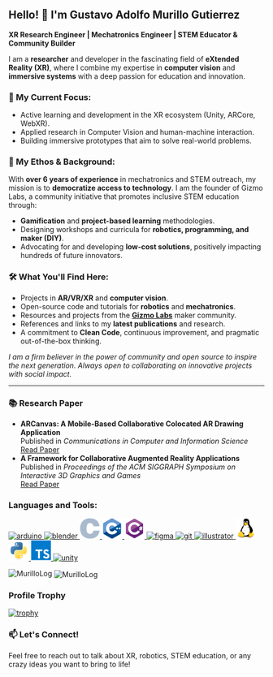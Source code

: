 <!--[![@murillolog's Holopin badges](https://holopin.me/murillolog)](https://holopin.io/@murillolog)

<!-- <img align='right' src='https://octodex.github.com/images/hula_loop_octodex03.gif' width='200'> -->

## Hello! 👋 I'm Gustavo Adolfo Murillo Gutierrez
**XR Research Engineer | Mechatronics Engineer | STEM Educator & Community Builder**

I am a **researcher** and developer in the fascinating field of **eXtended Reality (XR)**, where I combine my expertise in **computer vision** and **immersive systems** with a deep passion for education and innovation.

### 🔬 My Current Focus:
- Active learning and development in the XR ecosystem (Unity, ARCore, WebXR).
- Applied research in Computer Vision and human-machine interaction.
- Building immersive prototypes that aim to solve real-world problems.

### 🤝 My Ethos & Background:
With **over 6 years of experience** in mechatronics and STEM outreach, my mission is to **democratize access to technology**. I am the founder of Gizmo Labs, a community initiative that promotes inclusive STEM education through:

- **Gamification** and **project-based learning** methodologies.
- Designing workshops and curricula for **robotics, programming, and maker (DIY)**.
- Advocating for and developing **low-cost solutions**, positively impacting hundreds of future innovators.

### 🛠️ What You'll Find Here:
- Projects in **AR/VR/XR** and **computer vision**.
- Open-source code and tutorials for **robotics** and **mechatronics**.
- Resources and projects from the **[Gizmo Labs](https://youtube.com/@GizmoMakers)** maker community.
- References and links to my **latest publications** and research.
- A commitment to **Clean Code**, continuous improvement, and pragmatic out-of-the-box thinking.

*I am a firm believer in the power of community and open source to inspire the next generation. Always open to collaborating on innovative projects with social impact.*

---

### 📚 Research Paper
- **ARCanvas: A Mobile-Based Collaborative Colocated AR Drawing Application**  
  Published in *Communications in Computer and Information Science*  
  [Read Paper](https://link.springer.com/chapter/10.1007/978-3-031-97910-1_9)
- **A Framework for Collaborative Augmented Reality Applications**  
  Published in *Proceedings of the ACM SIGGRAPH Symposium on Interactive 3D Graphics and Games*  
  [Read Paper](https://dl.acm.org/doi/abs/10.1145/3722564.3728390)

<!--### 🎤 Speaker & Training
- **Keynote Speaker** at Founder meets AI: Igniting the Next Wave of Innovation with AI by Indigo Telkom Indonesia with Google Developer Groups  
  Topic: *"How to Monetize Data with AI"*  
  [See More](Link)

### 🏅 Certificates
- [Certified Blockchain Architecture](Link)
- [IBM Artificial Intelligence](Link)
- [IBM Blockchain Essentials V2 Certified](Link)
-->


<h3 align="left">Languages and Tools:</h3>
<p align="left"> <a href="https://www.arduino.cc/" target="_blank" rel="noreferrer"> <img src="https://cdn.worldvectorlogo.com/logos/arduino-1.svg" alt="arduino" width="40" height="40"/> </a> <a href="https://www.blender.org/" target="_blank" rel="noreferrer"> <img src="https://download.blender.org/branding/community/blender_community_badge_white.svg" alt="blender" width="40" height="40"/> </a> <a href="https://www.cprogramming.com/" target="_blank" rel="noreferrer"> <img src="https://raw.githubusercontent.com/devicons/devicon/master/icons/c/c-original.svg" alt="c" width="40" height="40"/> </a> <a href="https://www.w3schools.com/cpp/" target="_blank" rel="noreferrer"> <img src="https://raw.githubusercontent.com/devicons/devicon/master/icons/cplusplus/cplusplus-original.svg" alt="cplusplus" width="40" height="40"/> </a> <a href="https://www.w3schools.com/cs/" target="_blank" rel="noreferrer"> <img src="https://raw.githubusercontent.com/devicons/devicon/master/icons/csharp/csharp-original.svg" alt="csharp" width="40" height="40"/> </a> <a href="https://www.figma.com/" target="_blank" rel="noreferrer"> <img src="https://www.vectorlogo.zone/logos/figma/figma-icon.svg" alt="figma" width="40" height="40"/> </a> <a href="https://git-scm.com/" target="_blank" rel="noreferrer"> <img src="https://www.vectorlogo.zone/logos/git-scm/git-scm-icon.svg" alt="git" width="40" height="40"/> </a> <a href="https://www.adobe.com/in/products/illustrator.html" target="_blank" rel="noreferrer"> <img src="https://www.vectorlogo.zone/logos/adobe_illustrator/adobe_illustrator-icon.svg" alt="illustrator" width="40" height="40"/> </a> <a href="https://www.linux.org/" target="_blank" rel="noreferrer"> <img src="https://raw.githubusercontent.com/devicons/devicon/master/icons/linux/linux-original.svg" alt="linux" width="40" height="40"/> </a> <a href="https://www.python.org" target="_blank" rel="noreferrer"> <img src="https://raw.githubusercontent.com/devicons/devicon/master/icons/python/python-original.svg" alt="python" width="40" height="40"/> </a> <a href="https://www.typescriptlang.org/" target="_blank" rel="noreferrer"> <img src="https://raw.githubusercontent.com/devicons/devicon/master/icons/typescript/typescript-original.svg" alt="typescript" width="40" height="40"/> </a> <a href="https://unity.com/" target="_blank" rel="noreferrer"> <img src="https://www.vectorlogo.zone/logos/unity3d/unity3d-icon.svg" alt="unity" width="40" height="40"/> </a> </p>

<p><img align="left" src="https://github-readme-stats.vercel.app/api/top-langs?username=MurilloLog&show_icons=true&locale=en&layout=compact" alt="MurilloLog" /></p>

<p>&nbsp;<img align="center" src="https://github-readme-stats.vercel.app/api?username=MurilloLog&show_icons=true&locale=en" alt="MurilloLog" /></p>

### Profile Trophy
[![trophy](https://github-profile-trophy.vercel.app/?username=MurilloLog&theme=flat&no-bg=true&no-frame=true&column=8&margin-w=15&margin-h=15&rank=AAA,AA,A,AAA,AA,A,B,C,SECRET)](https://github.com/MurilloLog/github-profile-trophy#about-rank)

### 📫 Let's Connect!
Feel free to reach out to talk about XR, robotics, STEM education, or any crazy ideas you want to bring to life!
